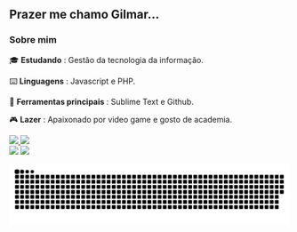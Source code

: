 ## Prazer me chamo Gilmar...

### Sobre mim

🎓 **Estudando** : Gestão da tecnologia da informação.

⌨️ **Linguagens** : Javascript e PHP.

🎒 **Ferramentas principais** : Sublime Text e Github.

🎮 **Lazer** : Apaixonado por video game e gosto de academia.


<div>
  <a href="https://github.com/GilmarR">
  <img height="180em" src="https://github-readme-stats.vercel.app/api?username=GilmarR&show_icons=true&theme=highcontrast&include_all_commits=true&count_private=true"/>
  <img height="180em" src="https://github-readme-stats.vercel.app/api/top-langs/?username=GilmarR&layout=compact&langs_count=7&theme=highcontrast"/>
</div>
  
<div> 
  <a href = "gilmarramosguedes1@gmail.com"><img src="https://img.shields.io/badge/-Gmail-%23333?style=for-the-badge&logo=gmail&logoColor=white" target="_blank"></a>
  <a href="https://www.linkedin.com/in/gilmarguedes" target="_blank"><img src="https://img.shields.io/badge/-LinkedIn-%230077B5?style=for-the-badge&logo=linkedin&logoColor=white" target="_blank"></a> 
 
  ![Snake animation](https://github.com/GilmarR/GilmarR/blob/output/github-contribution-grid-snake.svg)
 
</div>
